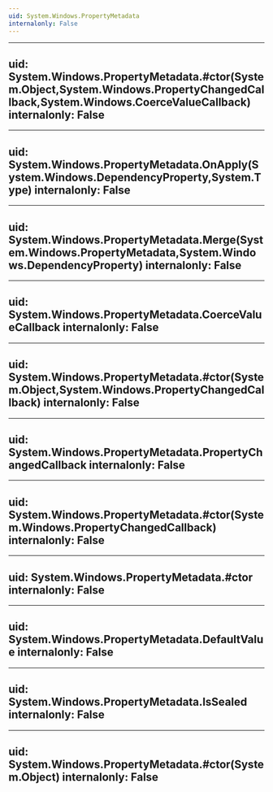 ```yaml
---
uid: System.Windows.PropertyMetadata
internalonly: False
---
```


---
uid: System.Windows.PropertyMetadata.#ctor(System.Object,System.Windows.PropertyChangedCallback,System.Windows.CoerceValueCallback)
internalonly: False
---

---
uid: System.Windows.PropertyMetadata.OnApply(System.Windows.DependencyProperty,System.Type)
internalonly: False
---

---
uid: System.Windows.PropertyMetadata.Merge(System.Windows.PropertyMetadata,System.Windows.DependencyProperty)
internalonly: False
---

---
uid: System.Windows.PropertyMetadata.CoerceValueCallback
internalonly: False
---

---
uid: System.Windows.PropertyMetadata.#ctor(System.Object,System.Windows.PropertyChangedCallback)
internalonly: False
---

---
uid: System.Windows.PropertyMetadata.PropertyChangedCallback
internalonly: False
---

---
uid: System.Windows.PropertyMetadata.#ctor(System.Windows.PropertyChangedCallback)
internalonly: False
---

---
uid: System.Windows.PropertyMetadata.#ctor
internalonly: False
---

---
uid: System.Windows.PropertyMetadata.DefaultValue
internalonly: False
---

---
uid: System.Windows.PropertyMetadata.IsSealed
internalonly: False
---

---
uid: System.Windows.PropertyMetadata.#ctor(System.Object)
internalonly: False
---
